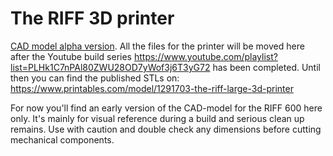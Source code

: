 # The RIFF 3D printer
[CAD model alpha version](render1.png).
All the files for the printer will be moved here after the Youtube build series https://www.youtube.com/playlist?list=PLHk1C7nPAl80ZWU28OD7yWof3j6T3yG72 has been completed. 
Until then you can find the published STLs on: https://www.printables.com/model/1291703-the-riff-large-3d-printer

For now you'll find an early version of the CAD-model for the RIFF 600 here only. It's mainly for visual reference during a build and serious clean up remains. Use with caution and double check any dimensions before cutting mechanical components.

